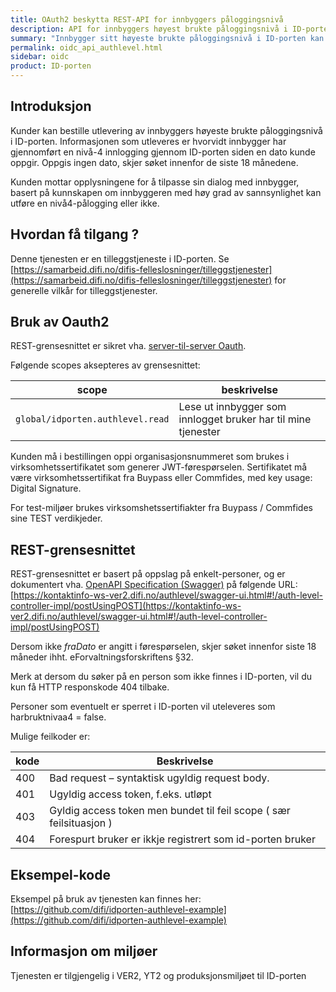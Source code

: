 ```yaml
---
title: OAuth2 beskytta REST-API for innbyggers påloggingsnivå
description: API for innbyggers høyest brukte påloggingsnivå i ID-porten
summary: "Innbygger sitt høyeste brukte påloggingsnivå i ID-porten kan utleveres over et Oauth2-beskyttet REST-grensesnitt."
permalink: oidc_api_authlevel.html
sidebar: oidc
product: ID-porten
---
```


## Introduksjon

Kunder kan bestille utlevering av innbyggers høyeste brukte påloggingsnivå i ID-porten. Informasjonen som utleveres er hvorvidt innbygger har gjennomført en nivå-4 innlogging gjennom ID-porten siden en dato kunde oppgir. Oppgis ingen dato, skjer søket innenfor de siste 18 månedene.

Kunden mottar opplysningene for å tilpasse sin dialog med innbygger, basert på kunnskapen om innbyggeren med høy grad av sannsynlighet kan utføre en nivå4-pålogging eller ikke.

## Hvordan få tilgang ?

Denne tjenesten er en tilleggstjeneste i ID-porten. Se [https://samarbeid.difi.no/difis-felleslosninger/tilleggstjenester](https://samarbeid.difi.no/difis-felleslosninger/tilleggstjenester) for generelle vilkår for tilleggstjenester.


## Bruk av Oauth2

REST-grensesnittet er sikret vha. [server-til-server Oauth](https://difi.github.io/idporten-oidc-dokumentasjon//4_server-to-server-oauth2.html).


Følgende scopes aksepteres av grensesnittet:

| scope | beskrivelse |
| - | - |   
| `global/idporten.authlevel.read`  |  Lese ut innbygger  som innlogget bruker har til mine tjenester  |


Kunden må i bestillingen oppi organisasjonsnummeret som brukes i virksomhetssertifikatet som generer JWT-førespørselen.  Sertifikatet må være virksomhetssertifikat fra Buypass eller Commfides, med key usage: Digital Signature.

For test-miljøer brukes virksomshetssertifiakter fra Buypass / Commfides sine TEST verdikjeder.

## REST-grensesnittet

REST-grensesnittet er basert på oppslag på enkelt-personer, og er dokumentert vha. [OpenAPI Specification (Swagger)](https://github.com/OAI/OpenAPI-Specification) på følgende URL:
[https://kontaktinfo-ws-ver2.difi.no/authlevel/swagger-ui.html#!/auth-level-controller-impl/postUsingPOST](https://kontaktinfo-ws-ver2.difi.no/authlevel/swagger-ui.html#!/auth-level-controller-impl/postUsingPOST)

Dersom ikke _fraDato_ er angitt i førespørselen, skjer søket innenfor siste 18 måneder ihht. eForvaltningsforskriftens §32.  

Merk at dersom du søker på en person som ikke finnes i ID-porten, vil du kun få HTTP responskode 404 tilbake.

Personer som eventuelt er sperret i ID-porten vil uteleveres som harbruktnivaa4 = false.

Mulige feilkoder er:

| kode | Beskrivelse|
| --- | --- |
|400 | Bad request – syntaktisk ugyldig request body.|
|401 | Ugyldig access token, f.eks. utløpt|
|403 |  Gyldig access token men bundet til feil scope ( sær feilsituasjon ) |
|404 | Forespurt bruker er ikkje registrert som id-porten bruker|


## Eksempel-kode

Eksempel på bruk av tjenesten kan finnes her:
[https://github.com/difi/idporten-authlevel-example](https://github.com/difi/idporten-authlevel-example)

## Informasjon om miljøer

Tjenesten er tilgjengelig i VER2, YT2 og produksjonsmiljøet til ID-porten
